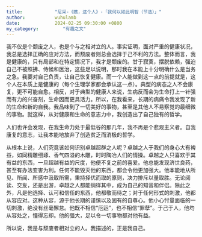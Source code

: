 ```yaml
---
title:            "尼采-《瞧，这个人》-「我何以如此明智（节选）」"
author:           wuhulamb
date:             2024-02-25 09:30:00 +0800
my_category:         "有趣之文"
---
```


我不仅是个颓废之人，也是个与之相对立的人。事实证明，面对严重的健康状况，我总是选择正确的应对方法，而颓废者则总会选择于己不利的方法。整体而言，我是健康的，只有局部和在特定情况下，我才是颓废的。甘于寂寞，摆脱依赖，强迫自己不被照拂、侍候和医治，这些足以说明，那时我在本能上十分明确什么是当务之急。我要对自己负责，让自己恢复健康。而一个人能做到这一点的前提就是，这个人在本质上是健康的（每个生理学家都会承认这一点）。典型的病态之人不会康复，更不可能自愈。相反，对于典型的健康人来说，生病反而会为生命打上一针强而有力的兴奋剂，生命因而更具活力。所以，在我看来，长期的病痛令我发现了新的生命和新的自我。我品味到了一切美好的事物，甚至是其他人不易察觉的最细微的事物。就这样，从对健康和生命的意志力中，我创造出了自己独有的哲学。

人们也许会发现，在我生命力处于最低谷的那几年，我不再是个悲观主义者。自我康复的意志，让我本能地放弃了创造贫乏而消极的哲学。

从根本上说，人们究竟该如何识别卓越超群之人呢？卓越之人于我们的身心大有裨益，如同精雕细琢、香气四溢的木雕，时时陶冶人们的情操。卓越之人只喜欢于其有益的东西，一旦超越有益的尺度，他便不复之前的喜爱。他总能发现济世良药，甚至有办法变害为利。任何不能毁灭他的东西，都会令他更加强大。他本能地从所见、所闻、所感中汲取所需，秉持择优而取的原则，决力排斥以量取胜。无论阅读、交友，还是出游，卓越之人都能徜徉其中，成为自己的知音和伴侣。除此之外，凡是他选择、认可和信任的东西，他都敬而待之；对于任何形式的刺激，他都从容应对。这种从容，源于他长期的谨慎以及固有的自尊心。他小心忖量面临的一切刺激，绝没有丝毫懈怠。他既不相信“厄运”，也不相信“罪孽”。于己于人，他均从容处之，懂得忘却。他的强大，足以令一切事物都对他有益。

所以说，我是与颓废者相对立的人。我描述的，正是我自己。
